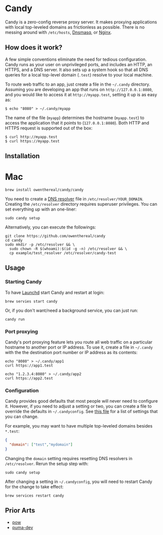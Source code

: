 # Candy

Candy is a zero-config reverse proxy server.
It makes proxying applications with local top-leveled domains as frictionless as possible.
There is no messing around with `/etc/hosts`, [Dnsmasq](https://en.wikipedia.org/wiki/Dnsmasq), or [Nginx](https://nginx.org/).

## How does it work?

A few simple conventions eliminate the need for tedious configuration.
Candy runs as your user on unprivileged ports, and includes an HTTP, an HTTPS, and a DNS server.
It also sets up a system hook so that all DNS queries for a local top-level domain (`.test`) resolve to your local machine.

To route web traffic to an app, just create a file in the `~/.candy` directory.
Assuming you are developing an app that runs on `http://127.0.0.1:8080`, and you would like to access it at `http://myapp.test`, setting it up is as easy as:

```
$ echo "8080" > ~/.candy/myapp
```

The name of the file (`myapp`) determines the hostname (`myapp.test`) to access the application that it points to (`127.0.0.1:8080`).
Both HTTP and HTTPS request is supported out of the box:

```
$ curl http://myapp.test
$ curl https://myapp.test
```

## Installation

# Mac

```
brew install owenthereal/candy/candy
```

You need to create a [DNS resolver](https://www.unix.com/man-page/opendarwin/5/resolver/) file in `/etc/resolver/YOUR_DOMAIN`.
Creating the `/etc/resolver` directory requires superuser privileges.
You can set everything up with an one-liner:

```
sudo candy setup
```

Alternatively, you can execute the followings:

```
git clone https://github.com/owenthereal/candy
cd candy
sudo mkdir -p /etc/resolver && \
  sudo chown -R $(whoami):$(id -g -n) /etc/resolver && \
  cp example/test_resolver /etc/resolver/candy-test
```

## Usage

### Starting Candy

To have [Launchd](https://en.wikipedia.org/wiki/Launchd) start Candy and restart at login:

```
brew servies start candy
```

Or, if you don't want/need a background service, you can just run:

```
candy run
```

### Port proxying

Candy's port proxying feature lets you route all web traffic on a particular hostname to another port or IP address.
To use it, create a file in `~/.candy` with the the destination port number or IP address as its contents:

```
echo "8080" > ~/.candy/app1
curl https://app1.test

echo "1.2.3.4:8080" > ~/.candy/app2
curl https://app2.test
```

### Configuration

Candy provides good defaults that most people will never need to configure it.
However, if you need to adjust a setting or two, you can create a file to override the defaults in `~/.candyconfig`.
See [this file](https://github.com/owenthereal/candy/blob/e5a250f950f9db2d0431805e0a9e3719164352c1/cmd/candy/command/run.go#L28-L36) for a list of settings that you can change.

For example, you may want to have multiple top-leveled domains besides `*.test`:

```json
{
  "domain": ["test","mydomain"]
}
```

Changing the `domain` setting requires resetting DNS resolvers in `/etc/resolver`.
Rerun the setup step with:

```
sudo candy setup
```

After changing a setting in `~/.candyconfig`, you will need to restart Candy for the change to take effect:

```
brew services restart candy
```

## Prior Arts

* [pow](https://github.com/basecamp/pow)
* [puma-dev](https://github.com/puma/puma-dev)
